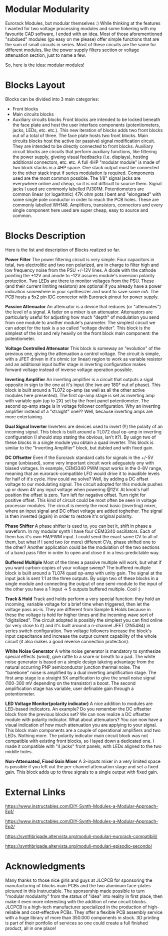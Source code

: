 # Modular Modularity
Eurorack Modules, but modular themselves :)
While thinking at the features I wanted for two voltage processing modules and some tinkering with my favourite CAD software, I ended with an idea. Most of those aforementioned "subdued" modules (go easy on me please) offer simple functions that are the sum of small circuits in series. Most of these circuits are the same for different modules, like the power supply filters section or voltage attenuation section, just to name a few.

So, here is the idea: modular modules!

# Blocks Layout
Blocks can be divided into 3 main categories:
- Front blocks
- Main circuits blocks
- Auxiliary circuits blocks
Front blocks are intended to be locked beneath the face plate and host the user interface components (potentiometers, jacks, LEDs, etc. etc.). This new iteration of blocks adds two front blocks out of a total of three.
The face plate hosts two front blocks.
Main circuits blocks host the active (or passive) signal modification circuit. They are intended to be directly connected to front blocks.
Auxiliary circuit blocks are circuits that perform auxiliary functions, like filtering the power supply, giveing visual feedbacks (i.e. displays), hosting additional connectors, etc. etc.
A full 4HP "modular module" is made of two block stacks in a 4HP space.
One stack output must be connected to the other stack input if series modulation is required.
Components used are the most common possible. The 1/8" signal jacks are everywhere online and cheap, so it is not difficult to source them. Signal jacks I used are commonly labelled PJ301M.
Potentiometers are common linear (or logaritmic) 47K ohm pots I bent and "elongated" with some single pole conductor in order to reach the PCB holes. These are commonly labelled WH148.
Amplifiers, transistors, connectors and every single component here used are super cheap, easy to source and common.

# Blocks Description
Here is the list and description of Blocks realized so far.

**Power Filter**
The power filtering circuit is very simple. Four capacitors in total, two electrolitic and two non polarized, are in charge to filter high and low frequency noise from the PSU +/-12V lines.
A diode with the cathode pointing the +12V and anode to -12V assures module's inversion polarity protection.
Two LEDs are there to monitor voltages from the PSU. These (and their current limiting resistors) are optional if you already have a power indication somewhere in your synthesizer and want to save some mA.
The PCB hosts a 5x2 pin IDC connector with Eurorack pinout for power supply.

**Passive Attenuator**
An attenuator is a device that reduces (or "attenuates") the level of a signal. A fader on a mixer is an attenuator. Attenuators are particularly useful for adjusting how much "depth" of modulation you send from one module to another module's parameter. The simplest circuit we can adopt for the task is a so called "voltage divider".
This block is the simplest of the lot and rely heavily on the front block main component: the potentiometer.

**Voltage Controlled Attenuator**
This block is someway an "evolution" of the previous one, giving the attenuation a control voltage.
The circuit is simple, with a JFET driven in it's ohmic (or linear) region to work as variable resistor and an additional input buffer stage in inverting configuration makes forward voltage instead of inverse voltage operation possible.

**Inverting Amplifier**
An inverting amplifier is a circuit that outputs a sigal opposite in sign to the one at it's input (the two are 180° out of phase). This block is built around a TL072 op-amp (as well as all the other active modules here presented).
The first op-amp stage is set as inverting amp with variable gain (up to 2X) set by the front panel potentiometer. The second op-amp stage is in voltage follower configuration.
Why an inverting amplifier instead of a "straight" one?? Well, because inverting amps are more entertaining.

**Dual Signal Inverter**
Inverters are devices used to invert (!!) the polaity of an incoming signal. This block is built around a TL072 dual op-amp in inverting configuration (I should stop stating the obvious, isn't it?).
By usign two of these blocks in a single module you obtain a quad inverter. This block is similar to the "Inverting Amplifier" block, but dubled and with fixed gain.

**DC Offsetter**
Even if the Eurorack standard calls for signals in the +/-5V range (unbiased), some very important circuit work adeguately ony with biased voltages. In example, CEM3340 PWM input works in the 0-8V range, meaning that an eurorack-compatible LFO would drive it to inaudible levels for half of it's cycle.
How could we solve? Well, by adding a DC offset voltage to our modulating signal.
The circuit adopted for this module pushes up or down 4V any input voltage when powering @12V. At knob's half position the offset is zero. Turn left for negative offset. Turn right for positive offset. This kind of circuit could be most often be seen in voltage processor modules.
The circuit is merely the most basic (inverting) mixer, where an input signal and DC offset voltage are added toghether. The signal is then inverted (again) in order to restore it's original polarity.

**Phase Shifter**
A phase shifter is used to, you can bet it, shift in phase a waveform. 
In my modular synth I have four CEM3340 oscillators. Each of them has it's own FM/PWM input. I could send the exact same CV to all of them, but what if I send two (or more) different CVs, phase shifted one to the other? Another application could be the modulation of the two sections of a band pass filter in order to open and close it in a less-predictable way.

**Buffered Multiple**
Most of the times a passive multiple will work, but what if you want carbon-copies of your voltage sweep?
The buffered multiple block is built around a TL074 quad op-amp with unity gain. The signal at the input jack is sent 1:1 at the three outputs. By usign two of these blocks in a single module and connecting the output of one semi-module to the input of the other you have a 1 input -> 5 outputs buffered multiple. Cool :)

**Track & Hold**
Track and holds perform a very special function: they hold an incoming, variable voltage for a brief time when triggered, then let the voltage pass as-is. They are different from Sample & Holds because in these the voltage is hold for higher times and the incoming wave sort of "digitalized".
The circuit adopted is possibly the simplest you can find online (or very close to it) and it's built around a n-channel JFET (2N5484) in series switch configuration. Two voltage followers increase the block's input capacitance and increase the output current capability of the whole circuit (it also makes a good reverse connection protection).

**White Noise Generator**
A white noise generator is mandatory to synthesize special effects (wind), give rattle to a snare or breath to a pad.
The white noise generator is based on a simple design takeing advantage from the natural occurring PNP semiconductor junction thermal noise. The "barebone" noise is amplified by a dual inverting amplification stage. The first amp stage is a straight 5X amplfication to give the small noise signal (100-300 mV depending on the transistor) a boost. The second amplification stage has variable, user definable gain through a potentiometer.

**LED Voltage Monitor(polarity indicator)**
A nice addition to modules are LED-based indicators. An example? Do you remember the DC offsetter block from the previous blocks set? We can now realize a DC offsetter module with polarity indicator. What about attenuators? You can now have a visual indication of how much attenuation you are applying to your signal.
This block main components are a couple of operational amplifiers and two LEDs. Nothing more.
The polarity indicator main circuit block was not compatible with existing front blocks, so I layed down a dedicated one. I made it compatible with "4 jacks" front panels, with LEDs aligned to the two middle holes.

**Non-Attenuated, Fixed Gain Mixer**
A 3-inputs mixer in a very limited space is possible if you left out the per-channel attenuation stage and set a fixed gain. This block adds up to three signals to a single output with fixed gain.

# External Links
https://www.instructables.com/DIY-Synth-Modules-a-Modular-Approach-Ep1/

https://www.instructables.com/DIY-Synth-Modules-a-Modular-Approach-Ep2/

https://synthbrigade.altervista.org/moduli-modulari-eurorack-compatibili/

https://synthbrigade.altervista.org/moduli-modulari-episodio-secondo/

# Acknowledgments
Many thanks to those nice girls and guys at JLCPCB for sponsoring the manufacturing of blocks main PCBs and the two aluminum face-plates pictured in this Instructable.
The sponsorship made possible to turn "modular modularity" from the status of "idea" into reality in first place, then make it even more interesting with the addition of new circuit blocks.
JLCPCB is a high-tech manufacturer specialized in the production of high-reliable and cost-effective PCBs. They offer a flexible PCB assembly service with a huge library of more than 350.000 components in stock.
3D printing is part of their portfolio of services so one could create a full finished product, all in one place!
